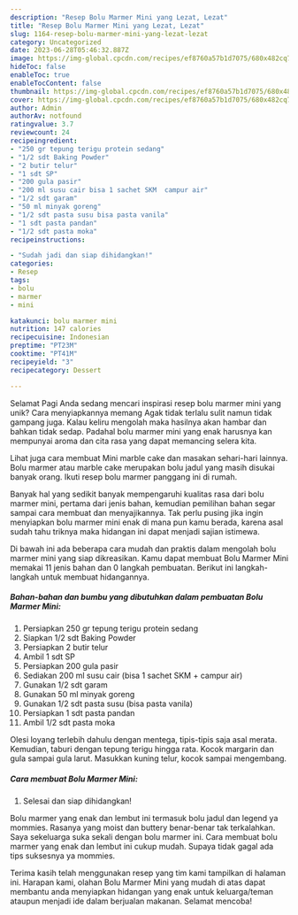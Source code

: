 ```yaml
---
description: "Resep Bolu Marmer Mini yang Lezat, Lezat"
title: "Resep Bolu Marmer Mini yang Lezat, Lezat"
slug: 1164-resep-bolu-marmer-mini-yang-lezat-lezat
category: Uncategorized
date: 2023-06-28T05:46:32.887Z
image: https://img-global.cpcdn.com/recipes/ef8760a57b1d7075/680x482cq70/bolu-marmer-mini-foto-resep-utama.jpg
hideToc: false
enableToc: true
enableTocContent: false
thumbnail: https://img-global.cpcdn.com/recipes/ef8760a57b1d7075/680x482cq70/bolu-marmer-mini-foto-resep-utama.jpg
cover: https://img-global.cpcdn.com/recipes/ef8760a57b1d7075/680x482cq70/bolu-marmer-mini-foto-resep-utama.jpg
author: Admin
authorAv: notfound
ratingvalue: 3.7
reviewcount: 24
recipeingredient:
- "250 gr tepung terigu protein sedang"
- "1/2 sdt Baking Powder"
- "2 butir telur"
- "1 sdt SP"
- "200 gula pasir"
- "200 ml susu cair bisa 1 sachet SKM  campur air"
- "1/2 sdt garam"
- "50 ml minyak goreng"
- "1/2 sdt pasta susu bisa pasta vanila"
- "1 sdt pasta pandan"
- "1/2 sdt pasta moka"
recipeinstructions:

- "Sudah jadi dan siap dihidangkan!"
categories:
- Resep
tags:
- bolu
- marmer
- mini

katakunci: bolu marmer mini 
nutrition: 147 calories
recipecuisine: Indonesian
preptime: "PT23M"
cooktime: "PT41M"
recipeyield: "3"
recipecategory: Dessert

---
```



Selamat Pagi Anda sedang mencari inspirasi resep bolu marmer mini yang unik? Cara menyiapkannya memang Agak tidak terlalu sulit namun tidak gampang juga. Kalau keliru mengolah maka hasilnya akan hambar dan bahkan tidak sedap. Padahal bolu marmer mini yang enak harusnya kan mempunyai aroma dan cita rasa yang dapat memancing selera kita.


Lihat juga cara membuat Mini marble cake dan masakan sehari-hari lainnya. Bolu marmer atau marble cake merupakan bolu jadul yang masih disukai banyak orang. Ikuti resep bolu marmer panggang ini di rumah.

Banyak hal yang sedikit banyak mempengaruhi kualitas rasa dari bolu marmer mini, pertama dari jenis bahan, kemudian pemilihan bahan segar sampai cara membuat dan menyajikannya. Tak perlu pusing jika ingin menyiapkan bolu marmer mini enak di mana pun kamu berada, karena asal sudah tahu triknya maka hidangan ini dapat menjadi sajian istimewa.


Di bawah ini ada beberapa cara mudah dan praktis dalam mengolah bolu marmer mini yang siap dikreasikan. Kamu dapat membuat Bolu Marmer Mini memakai 11 jenis bahan dan 0 langkah pembuatan. Berikut ini langkah-langkah untuk membuat hidangannya.

<!--inarticleads1-->

##### Bahan-bahan dan bumbu yang dibutuhkan dalam pembuatan Bolu Marmer Mini:

1. Persiapkan 250 gr tepung terigu protein sedang
1. Siapkan 1/2 sdt Baking Powder
1. Persiapkan 2 butir telur
1. Ambil 1 sdt SP
1. Persiapkan 200 gula pasir
1. Sediakan 200 ml susu cair (bisa 1 sachet SKM + campur air)
1. Gunakan 1/2 sdt garam
1. Gunakan 50 ml minyak goreng
1. Gunakan 1/2 sdt pasta susu (bisa pasta vanila)
1. Persiapkan 1 sdt pasta pandan
1. Ambil 1/2 sdt pasta moka


Olesi loyang terlebih dahulu dengan mentega, tipis-tipis saja asal merata. Kemudian, taburi dengan tepung terigu hingga rata. Kocok margarin dan gula sampai gula larut. Masukkan kuning telur, kocok sampai mengembang. 

<!--inarticleads2-->

##### Cara membuat Bolu Marmer Mini:


1. Selesai dan siap dihidangkan!

Bolu marmer yang enak dan lembut ini termasuk bolu jadul dan legend ya mommies. Rasanya yang moist dan buttery benar-benar tak terkalahkan. Saya sekeluarga suka sekali dengan bolu marmer ini. Cara membuat bolu marmer yang enak dan lembut ini cukup mudah. Supaya tidak gagal ada tips suksesnya ya mommies. 

Terima kasih telah menggunakan resep yang tim kami tampilkan di halaman ini. Harapan kami, olahan Bolu Marmer Mini yang mudah di atas dapat membantu anda menyiapkan hidangan yang enak untuk keluarga/teman ataupun menjadi ide dalam berjualan makanan. Selamat mencoba!
